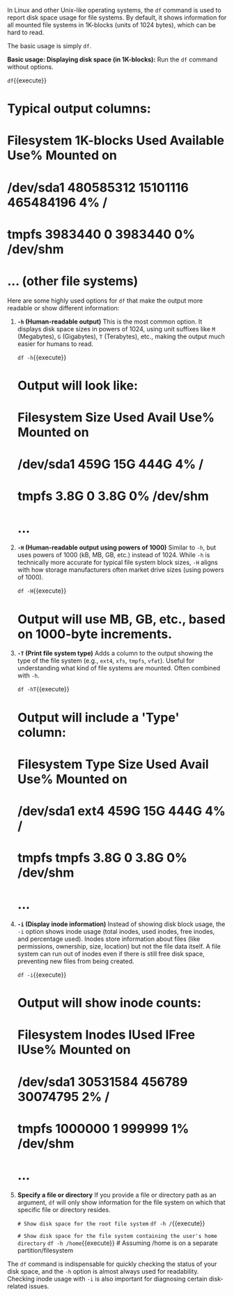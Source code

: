 In Linux and other Unix-like operating systems, the `df` command is used to report disk space usage for file systems. By default, it shows information for all mounted file systems in 1K-blocks (units of 1024 bytes), which can be hard to read.

The basic usage is simply `df`.

**Basic usage: Displaying disk space (in 1K-blocks):**
Run the `df` command without options.

`df`{{execute}}
# Typical output columns:
# Filesystem     1K-blocks    Used Available Use% Mounted on
# /dev/sda1       480585312 15101116 465484196   4% /
# tmpfs             3983440        0   3983440   0% /dev/shm
# ... (other file systems)

Here are some highly used options for `df` that make the output more readable or show different information:

1.  **`-h` (Human-readable output)**
    This is the most common option. It displays disk space sizes in powers of 1024, using unit suffixes like `M` (Megabytes), `G` (Gigabytes), `T` (Terabytes), etc., making the output much easier for humans to read.

    `df -h`{{execute}}
    # Output will look like:
    # Filesystem      Size  Used Avail Use% Mounted on
    # /dev/sda1       459G   15G  444G   4% /
    # tmpfs          3.8G     0  3.8G   0% /dev/shm
    # ...

2.  **`-H` (Human-readable output using powers of 1000)**
    Similar to `-h`, but uses powers of 1000 (kB, MB, GB, etc.) instead of 1024. While `-h` is technically more accurate for typical file system block sizes, `-H` aligns with how storage manufacturers often market drive sizes (using powers of 1000).

    `df -H`{{execute}}
    # Output will use MB, GB, etc., based on 1000-byte increments.

3.  **`-T` (Print file system type)**
    Adds a column to the output showing the type of the file system (e.g., `ext4`, `xfs`, `tmpfs`, `vfat`). Useful for understanding what kind of file systems are mounted. Often combined with `-h`.

    `df -hT`{{execute}}
    # Output will include a 'Type' column:
    # Filesystem     Type      Size  Used Avail Use% Mounted on
    # /dev/sda1      ext4      459G   15G  444G   4% /
    # tmpfs          tmpfs    3.8G     0  3.8G   0% /dev/shm
    # ...

4.  **`-i` (Display inode information)**
    Instead of showing disk block usage, the `-i` option shows inode usage (total inodes, used inodes, free inodes, and percentage used). Inodes store information about files (like permissions, ownership, size, location) but not the file data itself. A file system can run out of inodes even if there is still free disk space, preventing new files from being created.

    `df -i`{{execute}}
    # Output will show inode counts:
    # Filesystem       Inodes   IUsed    IFree IUse% Mounted on
    # /dev/sda1      30531584  456789 30074795    2% /
    # tmpfs           1000000       1   999999    1% /dev/shm
    # ...

5.  **Specify a file or directory**
    If you provide a file or directory path as an argument, `df` will only show information for the file system on which that specific file or directory resides.

    `# Show disk space for the root file system`
    `df -h /`{{execute}}

    `# Show disk space for the file system containing the user's home directory`
    `df -h /home`{{execute}} # Assuming /home is on a separate partition/filesystem

The `df` command is indispensable for quickly checking the status of your disk space, and the `-h` option is almost always used for readability. Checking inode usage with `-i` is also important for diagnosing certain disk-related issues.
